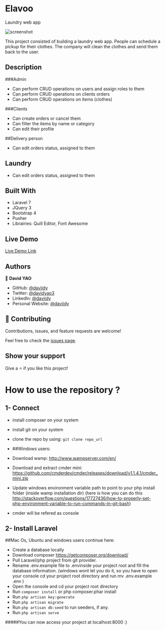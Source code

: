 # Elavoo
Laundry web app

![screenshot](https://drive.google.com/drive/folders/1vwotVjxbgg-oek6bQHalh7TcJBwR0PJz/screencapture-elavoo-2021-07-09-10_32_49.png?usp=sharing)

This project consisted of building a laundry web app. People can schedule a pickup for their clothes. The company will clean the clothes and send them back to the user.

## Description

###Admin
* Can perform CRUD operations on users and assign roles to them
* Can perform CRUD operations on clients orders
* Can perform CRUD operations on items (clothes)

###Clients
* Can create orders or cancel them
* Can filter the items by name or category
* Can edit their profile

##Delivery person
* Can edit orders status, assigned to them

## Laundry
* Can edit orders status, assigned to them


## Built With

- Laravel 7
- JQuery 3
- Bootstrap 4
- Pusher
- Librairies: Quill Editor, Font Awesome

## Live Demo

[Live Demo Link](https://elavoo.com/)

## Authors

👤 **David YAO**

- GitHub: [@daviidy](https://github.com/daviidy)
- Twitter: [@davidyao3](https://twitter.com/DavidYao3)
- LinkedIn: [@daviidy](https://www.linkedin.com/in/david-yao-6bb95299/)
- Personal Website: [@daviidy](http://david-yao.com)


## 🤝 Contributing

Contributions, issues, and feature requests are welcome!

Feel free to check the [issues page](issues/).

## Show your support

Give a ⭐️ if you like this project!



# How to use the repository ?

## 1- Connect

- install composer on your system
- install git on your system
- clone the repo by using: <code>git clone repo_url</code>
- ##Windows users:

- Download wamp: http://www.wampserver.com/en/
- Download and extract cmder mini: https://github.com/cmderdev/cmder/releases/download/v1.1.4.1/cmder_mini.zip
- Update windows environment variable path to point to your php install folder (inside wamp installation dir) (here is how you can do this http://stackoverflow.com/questions/17727436/how-to-properly-set-php-environment-variable-to-run-commands-in-git-bash)
- cmder will be refered as console

## 2- Install Laravel

##Mac Os, Ubuntu and windows users continue here:

- Create a database locally
- Download composer https://getcomposer.org/download/
- Pull Laravel/php project from git provider.
- Rename .env.example file to .envinside your project root and fill the database information. (windows wont let you do it, so you have to open your console cd your project root directory and run mv .env.example .env )
- Open the console and cd your project root directory
- Run <code>composer install</code> or php composer.phar install
- Run <code>php artisan key:generate</code>
- Run <code>php artisan migrate</code>
- Run <code>php artisan db:seed</code> to run seeders, if any.
- Run <code>php artisan serve</code>

#####You can now access your project at localhost:8000 :)
